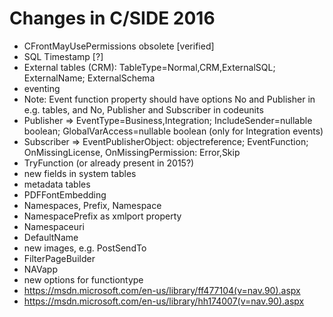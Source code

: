 # Changes in C/SIDE 2016

- CFrontMayUsePermissions obsolete [verified]
- SQL Timestamp [?]
- External tables (CRM): TableType=Normal,CRM,ExternalSQL; ExternalName; ExternalSchema
- eventing
- Note: Event function property should have options No and Publisher in e.g. tables, and No, Publisher and Subscriber in codeunits
- Publisher => EventType=Business,Integration; IncludeSender=nullable boolean; GlobalVarAccess=nullable boolean (only for Integration events)
- Subscriber => EventPublisherObject: objectreference; EventFunction; OnMissingLicense, OnMissingPermission: Error,Skip  
- TryFunction (or already present in 2015?)
- new fields in system tables
- metadata tables
- PDFFontEmbedding
- Namespaces, Prefix, Namespace
- NamespacePrefix as xmlport property
- Namespaceuri
- DefaultName
- new images, e.g. PostSendTo
- FilterPageBuilder
- NAVapp
- new options for functiontype
- https://msdn.microsoft.com/en-us/library/ff477104(v=nav.90).aspx
- https://msdn.microsoft.com/en-us/library/hh174007(v=nav.90).aspx
